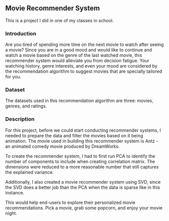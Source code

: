## Movie Recommender System

This is a project I did in one of my classes in school.

### Introduction
Are you tired of spending more time on the next movie to watch after seeing a movie? Since you are in a good mood and would like to continue and watch a movie based on the genre of the last watched movie, this recommender system would alleviate you from decision fatigue. Your watching history, genre interests, and even your mood are considered by the recommendation algorithm to suggest movies that are specially tailored for you. 

### Dataset
The datasets used in this recommendation algorithm are three: movies, genres, and ratings. 

### Description
For this project, before we could start conducting recommender systems, I needed to prepare the data and filter the movies based on it being animation. The movie used in building this recommender system is Antz - an animated comedy movie produced by DreamWorks.

To create the recommender system, I had to first run PCA to identify the number of components to include when creating correlation matrix. The dimensions were reduced to a more reasonable number that still captures the explained variance.

Additionally, I also created a movie recommender system using SVD, since the SVD does a better job than the PCA when the data is sparse like in this instance.

This would help end-users to explore their personalized movie recommendations. Pick a movie, grab some popcorn, and enjoy your movie night.

